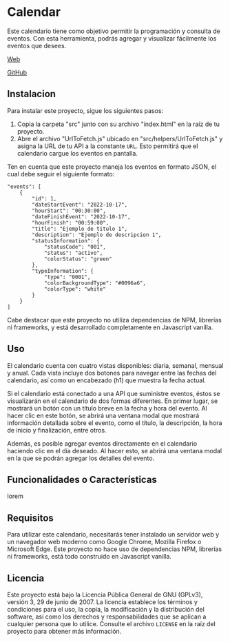 # Calendar

Este calendario tiene como objetivo permitir la programación y consulta de eventos. Con esta herramienta, podrás agregar y visualizar fácilmente los eventos que desees.

[Web](https://mangostar1.github.io/Calendar/)

[GitHub](https://github.com/Mangostar1/Calendar)

## Instalacion

Para instalar este proyecto, sigue los siguientes pasos:

1. Copia la carpeta "src" junto con su archivo "index.html" en la raíz de tu proyecto.
2. Abre el archivo "UrlToFetch.js" ubicado en "src/helpers/UrlToFetch.js" y asigna la URL de tu API a la constante `URL`. Esto permitirá que el calendario cargue los eventos en pantalla.

Ten en cuenta que este proyecto maneja los eventos en formato JSON, el cual debe seguir el siguiente formato:

```
"events": [
    {
        "id": 1,
        "dateStartEvent": "2022-10-17",
        "hourStart": "00:30:00",
        "dateFinishEvent": "2022-10-17",
        "hourFinish": "00:59:00",
        "title": "Ejemplo de titulo 1",
        "description": "Ejemplo de descripcion 1",
        "statusInformation": {
            "statusCode": "001",
            "status": "activo",
            "colorStatus": "green"
        },
        "typeInformation": {
            "type": "0001",
            "colorBackgroundType": "#0096a6",
            "colorType": "white"
        }
    }
]
```

Cabe destacar que este proyecto no utiliza dependencias de NPM, librerías ni frameworks, y está desarrollado completamente en Javascript vanilla.

## Uso

El calendario cuenta con cuatro vistas disponibles: diaria, semanal, mensual y anual. Cada vista incluye dos botones para navegar entre las fechas del calendario, así como un encabezado (h1) que muestra la fecha actual.

Si el calendario está conectado a una API que suministre eventos, éstos se visualizarán en el calendario de dos formas diferentes. En primer lugar, se mostrará un botón con un título breve en la fecha y hora del evento. Al hacer clic en este botón, se abrirá una ventana modal que mostrará información detallada sobre el evento, como el título, la descripción, la hora de inicio y finalización, entre otros.

Además, es posible agregar eventos directamente en el calendario haciendo clic en el día deseado. Al hacer esto, se abrirá una ventana modal en la que se podrán agregar los detalles del evento.

## Funcionalidades o Características

lorem

## Requisitos

Para utilizar este calendario, necesitarás tener instalado un servidor web y un navegador web moderno como Google Chrome, Mozilla Firefox o Microsoft Edge. Este proyecto no hace uso de dependencias NPM, librerías ni frameworks, está todo construido en Javascript vanilla.

## Licencia

Este proyecto está bajo la Licencia Pública General de GNU (GPLv3), versión 3, 29 de junio de 2007. La licencia establece los términos y condiciones para el uso, la copia, la modificación y la distribución del software, así como los derechos y responsabilidades que se aplican a cualquier persona que lo utilice. Consulte el archivo `LICENSE` en la raíz del proyecto para obtener más información.